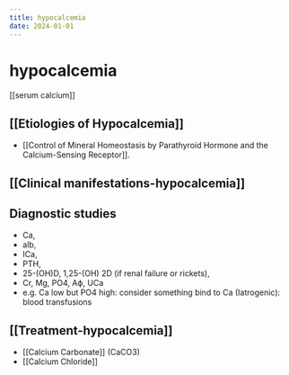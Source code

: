 ```yaml
---
title: hypocalcemia
date: 2024-01-01
---
```

# hypocalcemia

[[serum calcium]]

## [[Etiologies of Hypocalcemia]]
* [[Control of Mineral Homeostasis by Parathyroid Hormone and the Calcium-Sensing Receptor]].

## [[Clinical manifestations-hypocalcemia]]

## Diagnostic studies
* Ca,
* alb,
* ICa,
* PTH,
* 25-(OH)D, 1,25-(OH) 2D (if renal failure or rickets),
* Cr, Mg, PO4, Aϕ, UCa
* e.g. Ca low but PO4 high: consider something bind to Ca (Iatrogenic): blood transfusions
 
## [[Treatment-hypocalcemia]]

* [[Calcium Carbonate]] (CaCO3)
* [[Calcium Chloride]]
